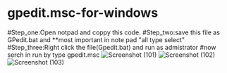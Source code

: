 # gpedit.msc-for-windows
#Step_one:Open notpad and coppy this code.
#Step_two:save this file as GPedit.bat and **most important in note pad "all type select"
#Step_three:Right click the file(Gpedit.bat) and run as admistrator
#now serch in run by type gpedit.msc 
![Screenshot (101)](https://user-images.githubusercontent.com/64925270/81508767-f3b5b180-9327-11ea-94e3-b02ba8a89473.png)
![Screenshot (102)](https://user-images.githubusercontent.com/64925270/81508772-f7e1cf00-9327-11ea-9d66-1a57b3dbfc31.png)
![Screenshot (103)](https://user-images.githubusercontent.com/64925270/81508774-fadcbf80-9327-11ea-854b-d236ab262ae1.png)
